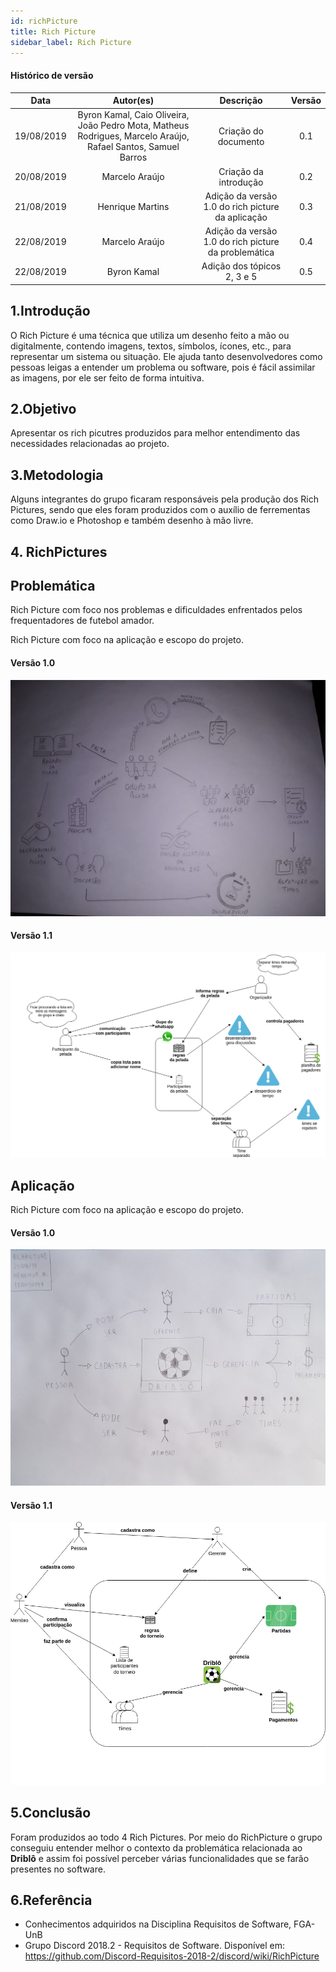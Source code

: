 ```yaml
---
id: richPicture
title: Rich Picture
sidebar_label: Rich Picture
---
```


#### Histórico de versão

|    Data    |                                                  Autor(es)                                                   |                      Descrição                       | Versão |
| :--------: | :----------------------------------------------------------------------------------------------------------: | :--------------------------------------------------: | :----: |
| 19/08/2019 | Byron Kamal, Caio Oliveira, João Pedro Mota, Matheus Rodrigues, Marcelo Araújo, Rafael Santos, Samuel Barros |                 Criação do documento                 |  0.1   |
| 20/08/2019 |                                                Marcelo Araújo                                                |                Criação da introdução                 |  0.2   |
| 21/08/2019 |                                               Henrique Martins                                               |  Adição da versão 1.0 do rich picture da aplicação   |  0.3   |
| 22/08/2019 |                                                Marcelo Araújo                                                | Adição da versão 1.0 do rich picture da problemática |  0.4   |
| 22/08/2019 |                                                 Byron Kamal                                                  |             Adição dos tópicos 2, 3 e 5              |  0.5   |

## 1.Introdução

O Rich Picture é uma técnica que utiliza um desenho feito a mão ou digitalmente, contendo imagens, textos, símbolos, ícones, etc., para representar um sistema ou situação. Ele ajuda tanto desenvolvedores como pessoas leigas a entender um problema ou software, pois é fácil assimilar as imagens, por ele ser feito de forma intuitiva.

## 2.Objetivo

Apresentar os rich picutres produzidos para melhor entendimento das necessidades relacionadas ao projeto.

## 3.Metodologia

Alguns integrantes do grupo ficaram responsáveis pela produção dos Rich Pictures, sendo que eles foram produzidos com o auxílio de ferrementas como Draw.io e Photoshop e também desenho à mão livre.

## 4. RichPictures

## Problemática

Rich Picture com foco nos problemas e dificuldades enfrentados pelos frequentadores de futebol amador.<br>

Rich Picture com foco na aplicação e escopo do projeto.

#### Versão 1.0

[![Problemática](assets/richpicture_problematica_v01.jpg)](assets/richpicture_problematica_v01.jpg)

#### Versão 1.1

[![Problemática](assets/richpicture_problematica_v02.png)](assets/richpicture_problematica_v02.png)

## Aplicação

Rich Picture com foco na aplicação e escopo do projeto.<br>

#### Versão 1.0

![Problemática](assets/richpicture_aplicacao_v01.jpg)

#### Versão 1.1

[![Problemática](assets/richpicture_aplicacao_v02.png)](assets/richpicture_aplicacao_v02.png)

## 5.Conclusão

Foram produzidos ao todo 4 Rich Pictures.
Por meio do RichPicture o grupo conseguiu entender melhor o contexto da problemática relacionada ao **Driblô** e assim foi possível perceber várias funcionalidades que se farão presentes no software.

## 6.Referência

- Conhecimentos adquiridos na Disciplina Requisitos de Software, FGA-UnB
- Grupo Discord 2018.2 - Requisitos de Software. Disponível em: https://github.com/Discord-Requisitos-2018-2/discord/wiki/RichPicture
